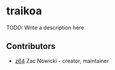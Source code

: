 # traikoa

TODO: Write a description here

## Contributors

- [z64](https://github.com/z64) Zac Nowicki - creator, maintainer

